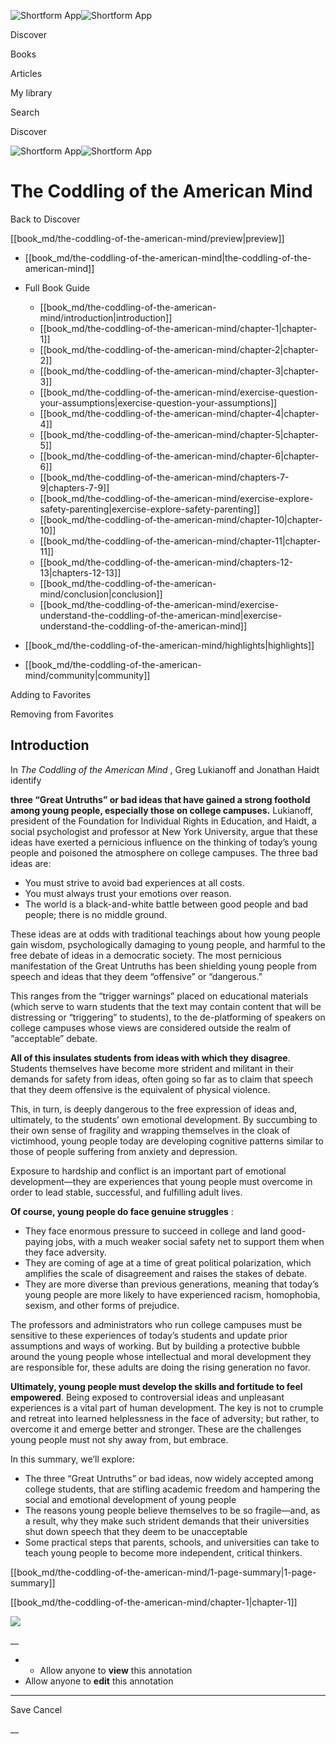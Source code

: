 ![Shortform App](/img/logo.36a2399e.svg)![Shortform App](/img/logo-dark.70c1b072.svg)

Discover

Books

Articles

My library

Search

Discover

![Shortform App](/img/logo.36a2399e.svg)![Shortform App](/img/logo-dark.70c1b072.svg)

# The Coddling of the American Mind

Back to Discover

[[book_md/the-coddling-of-the-american-mind/preview|preview]]

  * [[book_md/the-coddling-of-the-american-mind|the-coddling-of-the-american-mind]]
  * Full Book Guide

    * [[book_md/the-coddling-of-the-american-mind/introduction|introduction]]
    * [[book_md/the-coddling-of-the-american-mind/chapter-1|chapter-1]]
    * [[book_md/the-coddling-of-the-american-mind/chapter-2|chapter-2]]
    * [[book_md/the-coddling-of-the-american-mind/chapter-3|chapter-3]]
    * [[book_md/the-coddling-of-the-american-mind/exercise-question-your-assumptions|exercise-question-your-assumptions]]
    * [[book_md/the-coddling-of-the-american-mind/chapter-4|chapter-4]]
    * [[book_md/the-coddling-of-the-american-mind/chapter-5|chapter-5]]
    * [[book_md/the-coddling-of-the-american-mind/chapter-6|chapter-6]]
    * [[book_md/the-coddling-of-the-american-mind/chapters-7-9|chapters-7-9]]
    * [[book_md/the-coddling-of-the-american-mind/exercise-explore-safety-parenting|exercise-explore-safety-parenting]]
    * [[book_md/the-coddling-of-the-american-mind/chapter-10|chapter-10]]
    * [[book_md/the-coddling-of-the-american-mind/chapter-11|chapter-11]]
    * [[book_md/the-coddling-of-the-american-mind/chapters-12-13|chapters-12-13]]
    * [[book_md/the-coddling-of-the-american-mind/conclusion|conclusion]]
    * [[book_md/the-coddling-of-the-american-mind/exercise-understand-the-coddling-of-the-american-mind|exercise-understand-the-coddling-of-the-american-mind]]
  * [[book_md/the-coddling-of-the-american-mind/highlights|highlights]]
  * [[book_md/the-coddling-of-the-american-mind/community|community]]



Adding to Favorites 

Removing from Favorites 

## Introduction

In _The Coddling of the American Mind_ , Greg Lukianoff and Jonathan Haidt identify

**three “Great Untruths” or bad ideas that have gained a strong foothold among young people, especially those on college campuses.** Lukianoff, president of the Foundation for Individual Rights in Education, and Haidt, a social psychologist and professor at New York University, argue that these ideas have exerted a pernicious influence on the thinking of today’s young people and poisoned the atmosphere on college campuses. The three bad ideas are:

  * You must strive to avoid bad experiences at all costs.
  * You must always trust your emotions over reason.
  * The world is a black-and-white battle between good people and bad people; there is no middle ground.



These ideas are at odds with traditional teachings about how young people gain wisdom, psychologically damaging to young people, and harmful to the free debate of ideas in a democratic society. The most pernicious manifestation of the Great Untruths has been shielding young people from speech and ideas that they deem “offensive” or “dangerous.”

This ranges from the “trigger warnings” placed on educational materials (which serve to warn students that the text may contain content that will be distressing or “triggering” to students), to the de-platforming of speakers on college campuses whose views are considered outside the realm of “acceptable” debate.

**All of this insulates students from ideas with which they disagree**. Students themselves have become more strident and militant in their demands for safety from ideas, often going so far as to claim that speech that they deem offensive is the equivalent of physical violence.

This, in turn, is deeply dangerous to the free expression of ideas and, ultimately, to the students’ own emotional development. By succumbing to their own sense of fragility and wrapping themselves in the cloak of victimhood, young people today are developing cognitive patterns similar to those of people suffering from anxiety and depression.

Exposure to hardship and conflict is an important part of emotional development—they are experiences that young people must overcome in order to lead stable, successful, and fulfilling adult lives.

**Of course, young people do face genuine struggles** :

  * They face enormous pressure to succeed in college and land good-paying jobs, with a much weaker social safety net to support them when they face adversity.
  * They are coming of age at a time of great political polarization, which amplifies the scale of disagreement and raises the stakes of debate.
  * They are more diverse than previous generations, meaning that today’s young people are more likely to have experienced racism, homophobia, sexism, and other forms of prejudice.



The professors and administrators who run college campuses must be sensitive to these experiences of today’s students and update prior assumptions and ways of working. But by building a protective bubble around the young people whose intellectual and moral development they are responsible for, these adults are doing the rising generation no favor.

**Ultimately, young people must develop the skills and fortitude to feel empowered**. Being exposed to controversial ideas and unpleasant experiences is a vital part of human development. The key is not to crumple and retreat into learned helplessness in the face of adversity; but rather, to overcome it and emerge better and stronger. These are the challenges young people must not shy away from, but embrace.

In this summary, we’ll explore:

  * The three “Great Untruths” or bad ideas, now widely accepted among college students, that are stifling academic freedom and hampering the social and emotional development of young people
  * The reasons young people believe themselves to be so fragile—and, as a result, why they make such strident demands that their universities shut down speech that they deem to be unacceptable
  * Some practical steps that parents, schools, and universities can take to teach young people to become more independent, critical thinkers.



[[book_md/the-coddling-of-the-american-mind/1-page-summary|1-page-summary]]

[[book_md/the-coddling-of-the-american-mind/chapter-1|chapter-1]]

![](https://bat.bing.com/action/0?ti=56018282&Ver=2&mid=f6534a42-5afb-4dba-8660-099e4c85d92d&sid=1711133063fa11eebdec89a8b8ae3bbc&vid=171147a063fa11eea7440fcfeb230d96&vids=0&msclkid=N&pi=0&lg=en-US&sw=800&sh=600&sc=24&nwd=1&tl=Shortform%20%7C%20Book&p=https%3A%2F%2Fwww.shortform.com%2Fapp%2Fbook%2Fthe-coddling-of-the-american-mind%2Fintroduction&r=&lt=314&evt=pageLoad&sv=1&rn=595341)

__

  *   * Allow anyone to **view** this annotation
  * Allow anyone to **edit** this annotation



* * *

Save Cancel

__



